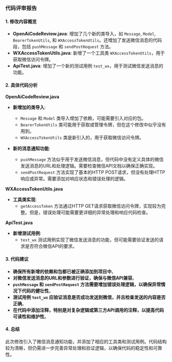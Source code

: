 ### 代码评审报告

#### 1. 修改内容概览

- **OpenAiCodeReview.java**: 增加了几个新的类导入，如 `Message`, `Model`, `BearerTokenUtils`, 和 `WXAccessTokenUtils`。还增加了发送微信消息的代码段，包括 `pushMessage` 和 `sendPostRequest` 方法。
- **WXAccessTokenUtils.java**: 新增了一个工具类 `WXAccessTokenUtils`，用于获取微信访问令牌。
- **ApiTest.java**: 增加了一个新的测试用例 `test_wx`，用于测试微信发送消息的功能。

#### 2. 具体代码分析

**OpenAiCodeReview.java**

- **新增加的类导入**:
  - `Message` 和 `Model` 类导入增加了依赖，可能需要引入对应的包。
  - `BearerTokenUtils` 类可能用于获取或管理令牌，但在这个修改中似乎没有用到。
  - `WXAccessTokenUtils` 类是新引入的，用于获取微信访问令牌。

- **新的消息通知功能**:
  - `pushMessage` 方法似乎用于发送微信消息，但代码中没有定义具体的微信发送消息的URL和处理逻辑。需要检查微信API文档以确保正确实现。
  - `sendPostRequest` 方法实现了基本的HTTP POST请求，但没有处理HTTP响应或异常。需要添加对响应状态和错误处理的逻辑。

**WXAccessTokenUtils.java**

- **工具类实现**:
  - `getAccessToken` 方法通过HTTP GET请求获取微信访问令牌，实现较为完整。但是，错误处理可能需要更详细的异常处理和响应代码检查。

**ApiTest.java**

- **新增测试用例**:
  - `test_wx` 测试用例实现了微信发送消息的功能，但可能需要验证发送的请求是否符合微信API的要求。

#### 3. 代码建议

- **确保所有新增的依赖和包都已被正确添加到项目中**。
- **对微信发送消息的URL和参数进行验证，确保与微信API兼容**。
- **`pushMessage` 和 `sendPostRequest` 方法需要增加错误处理逻辑，以确保异常情况下代码的健壮性**。
- **测试用例 `test_wx` 应验证消息是否成功发送到微信，并且检查发送的内容是否正确**。
- **在代码中添加注释，特别是对复杂逻辑或第三方API调用的注释，以提高代码可读性和维护性**。

#### 4. 总结

此次修改引入了微信消息通知功能，并添加了相应的工具类和测试用例。代码结构较为清晰，但仍需进一步完善异常处理和验证逻辑，以确保代码的稳定性和可靠性。